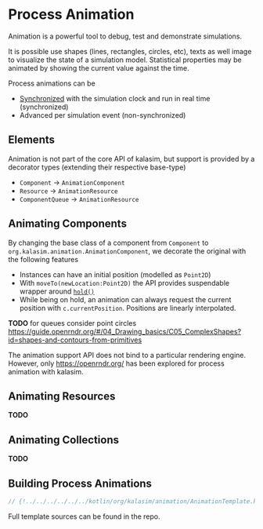 # Process Animation


[//]: # (https://www.salabim.org/manual/Animation.html)


Animation is a powerful tool to debug, test and demonstrate simulations.

It is possible use shapes (lines, rectangles, circles, etc), texts as well image to visualize the state of a simulation model. Statistical properties may be animated by showing the current value against the time.

Process animations can be

* [Synchronized](../advanced.md#clock-synchronization) with the simulation clock and run in real time (synchronized)
* Advanced per simulation event (non-synchronized)

## Elements

Animation is not part of the core API of kalasim, but support is provided by a decorator types (extending their respective base-type) 

* `Component` -> `AnimationComponent`
* `Resource` -> `AnimationResource`
* `ComponentQueue` -> `AnimationResource`


## Animating Components

By changing the base class of a component from `Component` to `org.kalasim.animation.AnimationComponent`, we decorate the original with the following features

* Instances can have an initial position (modelled as `Point2D`)
* With `moveTo(newLocation:Point2D)` the API provides suspendable wrapper around [`hold()`](../component.md#hold) 
* While being on hold, an animation can always request the current position with `c.currentPosition`. Positions are linearly interpolated.

**TODO** for queues consider point circles https://guide.openrndr.org/#/04_Drawing_basics/C05_ComplexShapes?id=shapes-and-contours-from-primitives

The animation support API does not bind to a particular rendering engine. However, only https://openrndr.org/ has been explored for process animation with kalasim.

## Animating Resources

**TODO** 

## Animating Collections

**TODO** 

## Building Process Animations

```kotlin
// {!../../../../../../kotlin/org/kalasim/animation/AnimationTemplate.kt!}
```
Full template sources can be found in the repo.
